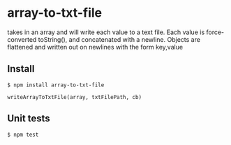 # array-to-txt-file

takes in an array and will write each value to a text file.
Each value is force-converted toString(), and concatenated with a newline.
Objects are flattened and written out on newlines with the form key,value

## Install
    $ npm install array-to-txt-file

```
writeArrayToTxtFile(array, txtFilePath, cb)
```

## Unit tests

    $ npm test
